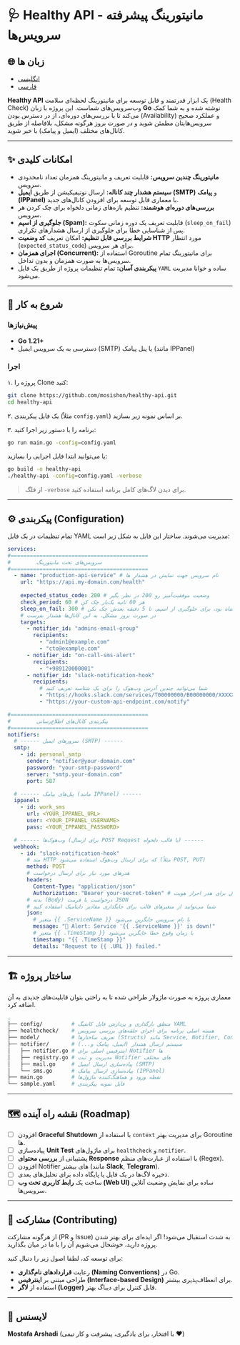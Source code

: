 # 🩺 Healthy API - مانیتورینگ پیشرفته سرویس‌ها

## 🌐 زبان ها

- [انگلیسی](README.md)
- [فارسی](README.fa.md)


**Healthy API** یک ابزار قدرتمند و قابل توسعه برای مانیتورینگ لحظه‌ای سلامت (Health Check) وب‌سرویس‌های شماست. این پروژه با زبان **Go** نوشته شده و به شما کمک می‌کند تا با بررسی‌های دوره‌ای، از در دسترس بودن (Availability) و عملکرد صحیح سرویس‌هایتان مطمئن شوید و در صورت بروز هرگونه مشکل، بلافاصله از طریق کانال‌های مختلف (ایمیل و پیامک) با خبر شوید.

---

## ✨ امکانات کلیدی

- **مانیتورینگ چندین سرویس:** قابلیت تعریف و مانیتورینگ همزمان تعداد نامحدودی سرویس.
- **سیستم هشدار چند کاناله:** ارسال نوتیفیکیشن از طریق **ایمیل (SMTP)** و **پیامک (IPPanel)** با معماری قابل توسعه برای افزودن کانال‌های جدید.
- **بررسی‌های دوره‌ای هوشمند:** تنظیم بازه‌های زمانی دلخواه برای چک کردن هر سرویس.
- **جلوگیری از اسپم (Spam):** قابلیت تعریف یک دوره زمانی سکوت (`sleep_on_fail`) پس از شناسایی خطا برای جلوگیری از ارسال هشدارهای تکراری.
- **شرایط بررسی قابل تنظیم:** امکان تعریف **کد وضعیت HTTP** مورد انتظار (`expected_status_code`) برای هر سرویس.
- **اجرای همزمان (Concurrent):** استفاده از Goroutine برای مانیتورینگ تمام سرویس‌ها به صورت همزمان و بدون تداخل.
- **پیکربندی آسان:** تمام تنظیمات پروژه از طریق یک فایل `YAML` ساده و خوانا مدیریت می‌شود.

---

## 🚀 شروع به کار

### پیش‌نیازها

- **Go 1.21+**
- دسترسی به یک سرویس ایمیل (SMTP) یا پنل پیامک (مانند IPPanel)

### اجرا

۱. پروژه را Clone کنید:
```bash
git clone https://github.com/mosishon/healthy-api.git
cd healthy-api
```

۲. یک فایل پیکربندی (مثلاً `config.yaml`) بر اساس نمونه زیر بسازید.

۳. برنامه را با دستور زیر اجرا کنید:
```bash
go run main.go -config=config.yaml
```

یا می‌توانید ابتدا فایل اجرایی را بسازید:
```bash
go build -o healthy-api
./healthy-api -config=config.yaml -verbose
```
> از فلگ `-verbose` برای دیدن لاگ‌های کامل برنامه استفاده کنید.

---

## ⚙️ پیکربندی (Configuration)

تمام تنظیمات در یک فایل YAML مدیریت می‌شوند. ساختار این فایل به شکل زیر است:

```yaml
services:
#===========================================
#        سرویس‌های تحت مانیتورینگ
#===========================================
  - name: "production-api-service" # نام سرویس جهت نمایش در هشدار ها
    url: "https://api.my-domain.com/health"
    
    expected_status_code: 200 # وضعیت موفقیت‌آمیز رو 200 در نظر بگیر
    check_period: 60 # هر 60 ثانیه یک‌بار چک کن
    sleep_on_fail: 300 # اگر سرویس در وضعیت اشتباه بود، برای جلوگیری از اسپم، تا 5 دقیقه بعدش چک نکن
    # در صورت بروز مشکل، به این کانال‌ها هشدار بفرست
    targets:
      - notifier_id: "admins-email-group"
        recipients:
          - "admin1@example.com"
          - "cto@example.com"
      - notifier_id: "on-call-sms-alert"
        recipients:
          - "+989120000001"
      - notifier_id: "slack-notification-hook"
        recipients:
          # شما می‌توانید چندین آدرس وب‌هوک را برای یک شناسه تعریف کنید
          - "https://hooks.slack.com/services/T00000000/B00000000/XXXXXXXXXXXXXXXXXXXXXXXX"
          - "https://your-custom-api-endpoint.com/notify"

#===========================================
#        پیکربندی کانال‌های اطلاع‌رسانی
#===========================================
notifiers:
  # ------ سرورهای ایمیل (SMTP) ------
  smtp:
    - id: personal_smtp
      sender: "notifier@your-domain.com"
      password: "your-smtp-password"
      server: "smtp.your-domain.com"
      port: 587

  # ------ پنل‌های پیامک (مانند IPPanel) ------
  ippanel: 
    - id: work_sms
      url: <YOUR_IPPANEL_URL>
      user: <YOUR_IPPANEL_USERNAME>
      pass: <YOUR_IPPANEL_PASSWORD>

  # ------ وب‌هوک‌ها (برای ارسال POST Request با قالب دلخواه) ------
  webhook:
    - id: "slack-notification-hook"
      # متد HTTP که برای ارسال وب‌هوک استفاده می‌شود (مثلاً POST, PUT)
      method: POST
      # هدرهای مورد نیاز برای ارسال درخواست
      headers:
        Content-Type: "application/json"
        Authorization: "Bearer your-secret-token" # مثال برای هدر احراز هویت
      # بدنه (Body) درخواست با فرمت JSON
      # شما می‌توانید از متغیرهای قالب برای جایگذاری مقادیر داینامیک استفاده کنید
      json:
        # متغیر {{ .ServiceName }} با نام سرویس جایگزین می‌شود
        message: "🔴 Alert: Service '{{ .ServiceName }}' is down!"
        # متغیر {{ .TimeStamp }} با زمان وقوع خطا جایگزین می‌شود
        timestamp: "{{ .TimeStamp }}"
        details: "Request to {{ .URL }} failed."
```

---

## 🏗️ ساختار پروژه

معماری پروژه به صورت ماژولار طراحی شده تا به راحتی بتوان قابلیت‌های جدیدی به آن اضافه کرد.

```bash
.
├── config/         # منطق بارگذاری و پردازش فایل کانفیگ YAML
├── healthcheck/    # هسته اصلی برنامه برای اجرای حلقه‌های بررسی سرویس
├── model/          # تعریف ساختارها (Structs) مانند Service, Notifier, Config
├── notifier/       # سیستم ارسال هشدار (ایمیل، پیامک و...)
│   ├── notifier.go # اینترفیس اصلی برای Notifier ها
│   ├── registry.go # مدیریت و ثبت Notifier های مختلف
│   ├── mail.go     # پیاده‌سازی ارسال ایمیل (SMTP)
│   └── sms.go      # پیاده‌سازی ارسال پیامک (IPPanel)
├── main.go         # نقطه ورود و هماهنگ‌کننده ماژول‌ها
└── sample.yaml     # فایل نمونه پیکربندی
```

---

## 🗺️ نقشه راه آینده (Roadmap)

- [ ] افزودن **Graceful Shutdown** با استفاده از `context` برای مدیریت بهتر Goroutine ها.
- [ ] پیاده‌سازی **Unit Test** برای ماژول‌های `healthcheck` و `notifier`.
- [ ] پشتیبانی از **بررسی محتوای Response** با استفاده از عبارت‌های منظم (Regex).
- [ ] افزودن Notifier های بیشتر (مانند **Slack**, **Telegram**).
- [ ] ذخیره لاگ‌ها در یک فایل یا پایگاه داده برای تحلیل‌های بعدی.
- [ ] ساخت یک **رابط کاربری تحت وب (Web UI)** ساده برای نمایش وضعیت آنلاین سرویس‌ها.

---

## 🤝 مشارکت (Contributing)

از هرگونه مشارکت (PR و Issue) به شدت استقبال می‌شود! اگر ایده‌ای برای بهتر شدن پروژه دارید، خوشحال می‌شویم آن را با ما در میان بگذارید.

برای توسعه کد، لطفا اصول زیر را دنبال کنید:
- رعایت **قراردادهای نام‌گذاری (Naming Conventions)** در Go.
- طراحی مبتنی بر **اینترفیس (Interface-based Design)** برای انعطاف‌پذیری بیشتر.
- استفاده از **لاگر (Logger)** قابل کنترل برای دیباگ بهتر.

---

## 📄 لایسنس

**Mostafa Arshadi** (با افتخار، برای یادگیری، پیشرفت و کار تیمی ❤️)
